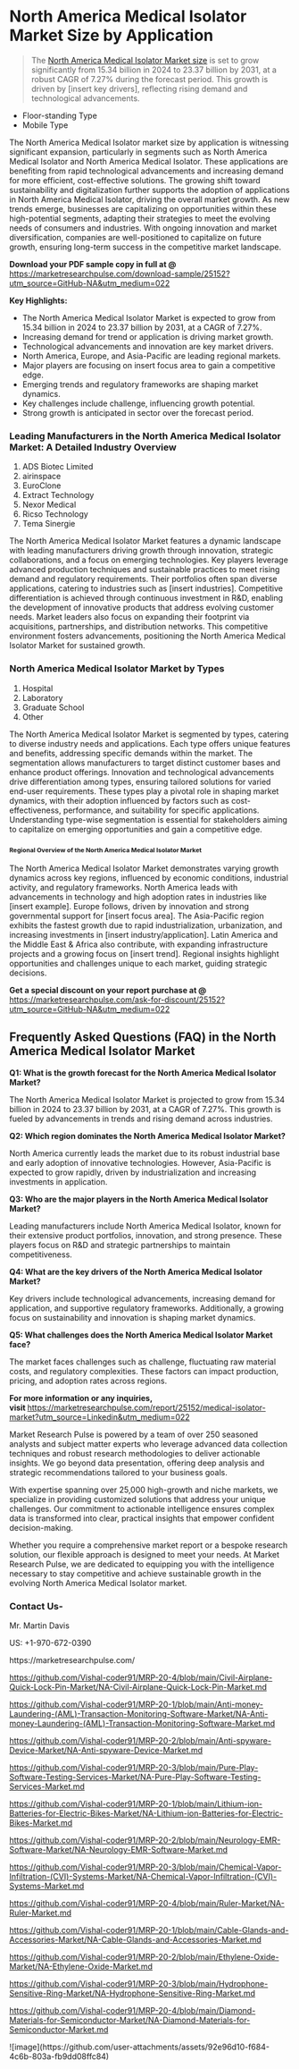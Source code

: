 <h1>North America Medical Isolator Market&nbsp;Size by Application</h1><blockquote><p>The <a href="https://marketresearchpulse.com/download-sample/25152?utm_source=GitHub-NA&amp;utm_medium=022">North America Medical Isolator Market size</a> is set to grow significantly from 15.34 billion in 2024 to 23.37 billion by 2031, at a robust CAGR of 7.27% during the forecast period. This growth is driven by [insert key drivers], reflecting rising demand and technological advancements.</p></blockquote><ul><li>Floor-standing Type<li> Mobile Type</li></ul><p>The North America Medical Isolator market size by application is witnessing significant expansion, particularly in segments such as North America Medical Isolator and North America Medical Isolator. These applications are benefiting from rapid technological advancements and increasing demand for more efficient, cost-effective solutions. The growing shift toward sustainability and digitalization further supports the adoption of applications in North America Medical Isolator, driving the overall market growth. As new trends emerge, businesses are capitalizing on opportunities within these high-potential segments, adapting their strategies to meet the evolving needs of consumers and industries. With ongoing innovation and market diversification, companies are well-positioned to capitalize on future growth, ensuring long-term success in the competitive market landscape.</p><p><strong>Download your PDF sample copy in full at @ </strong><a href="https://marketresearchpulse.com/download-sample/25152?utm_source=GitHub-NA&amp;utm_medium=022">https://marketresearchpulse.com/download-sample/25152?utm_source=GitHub-NA&amp;utm_medium=022</a></p><p><strong>Key Highlights: </strong></p><ul><li>The North America Medical Isolator Market is expected to grow from 15.34 billion in 2024 to 23.37 billion by 2031, at a CAGR of 7.27%.</li><li>Increasing demand for trend or application is driving market growth.</li><li>Technological advancements and innovation are key market drivers.</li><li>North America, Europe, and Asia-Pacific are leading regional markets.</li><li>Major players are focusing on insert focus area to gain a competitive edge.</li><li>Emerging trends and regulatory frameworks are shaping market dynamics.</li><li>Key challenges include challenge, influencing growth potential.</li><li>Strong growth is anticipated in sector over the forecast period.</li></ul><h3>Leading Manufacturers in the North America Medical Isolator Market: A Detailed Industry Overview</h3><ol><li>ADS Biotec Limited</li><li>airinspace</li><li>EuroClone</li><li>Extract Technology</li><li>Nexor Medical</li><li>Ricso Technology</li><li>Tema Sinergie</li></ol><div class="flex max-w-full flex-col flex-grow"><div class="min-h-8 text-message flex w-full flex-col items-end gap-2 whitespace-normal break-words [.text-message+&amp;]:mt-5" dir="auto" data-message-author-role="assistant" data-message-id="fd8432e4-4910-450d-b182-61b7bfb0a01f" data-message-model-slug="gpt-4o"><div class="flex w-full flex-col gap-1 empty:hidden first:pt-[3px]"><div class="markdown prose w-full break-words dark:prose-invert light"><p>The North America Medical Isolator Market features a dynamic landscape with leading manufacturers driving growth through innovation, strategic collaborations, and a focus on emerging technologies. Key players leverage advanced production techniques and sustainable practices to meet rising demand and regulatory requirements. Their portfolios often span diverse applications, catering to industries such as [insert industries]. Competitive differentiation is achieved through continuous investment in R&amp;D, enabling the development of innovative products that address evolving customer needs. Market leaders also focus on expanding their footprint via acquisitions, partnerships, and distribution networks. This competitive environment fosters advancements, positioning the North America Medical Isolator Market for sustained growth.</p></div></div></div></div><h3>North America Medical Isolator Market by Types</h3><ol><li>Hospital<li> Laboratory<li> Graduate School<li> Other</li></ol><div class="flex max-w-full flex-col flex-grow"><div class="min-h-8 text-message flex w-full flex-col items-end gap-2 whitespace-normal break-words [.text-message+&amp;]:mt-5" dir="auto" data-message-author-role="assistant" data-message-id="084470be-0bb7-4664-bddf-5156b4f41249" data-message-model-slug="gpt-4o-mini"><div class="flex w-full flex-col gap-1 empty:hidden first:pt-[3px]"><div class="markdown prose w-full break-words dark:prose-invert light"><p>The North America Medical Isolator Market is segmented by types, catering to diverse industry needs and applications. Each type offers unique features and benefits, addressing specific demands within the market. The segmentation allows manufacturers to target distinct customer bases and enhance product offerings. Innovation and technological advancements drive differentiation among types, ensuring tailored solutions for varied end-user requirements. These types play a pivotal role in shaping market dynamics, with their adoption influenced by factors such as cost-effectiveness, performance, and suitability for specific applications. Understanding type-wise segmentation is essential for stakeholders aiming to capitalize on emerging opportunities and gain a competitive edge.</p></div></div></div></div><h3><span style="font-size: 11px;">Regional Overview of the North America Medical Isolator Market</span></h3><div class="flex max-w-full flex-col flex-grow"><div class="min-h-8 text-message flex w-full flex-col items-end gap-2 whitespace-normal break-words [.text-message+&amp;]:mt-5" dir="auto" data-message-author-role="assistant" data-message-id="e9038762-ce64-4e30-91c9-9bd413514231" data-message-model-slug="gpt-4o-mini"><div class="flex w-full flex-col gap-1 empty:hidden first:pt-[3px]"><div class="markdown prose w-full break-words dark:prose-invert light"><p>The North America Medical Isolator Market demonstrates varying growth dynamics across key regions, influenced by economic conditions, industrial activity, and regulatory frameworks. North America leads with advancements in technology and high adoption rates in industries like [insert example]. Europe follows, driven by innovation and strong governmental support for [insert focus area]. The Asia-Pacific region exhibits the fastest growth due to rapid industrialization, urbanization, and increasing investments in [insert industry/application]. Latin America and the Middle East &amp; Africa also contribute, with expanding infrastructure projects and a growing focus on [insert trend]. Regional insights highlight opportunities and challenges unique to each market, guiding strategic decisions.</p></div></div></div></div><p><strong>Get a special discount on your report purchase at @ </strong><a href="https://marketresearchpulse.com/ask-for-discount/25152?utm_source=GitHub-NA&amp;utm_medium=022">https://marketresearchpulse.com/ask-for-discount/25152?utm_source=GitHub-NA&amp;utm_medium=022</a></p><h2>Frequently Asked Questions (FAQ) in the North America Medical Isolator Market</h2><p><strong>Q1: What is the growth forecast for the North America Medical Isolator Market?</strong></p><p>The North America Medical Isolator Market is projected to grow from 15.34 billion in 2024 to 23.37 billion by 2031, at a CAGR of 7.27%. This growth is fueled by advancements in trends and rising demand across industries.</p><p><strong>Q2: Which region dominates the North America Medical Isolator Market?</strong></p><p>North America currently leads the market due to its robust industrial base and early adoption of innovative technologies. However, Asia-Pacific is expected to grow rapidly, driven by industrialization and increasing investments in application.</p><p><strong>Q3: Who are the major players in the North America Medical Isolator Market?</strong></p><p>Leading manufacturers include North America Medical Isolator, known for their extensive product portfolios, innovation, and strong presence. These players focus on R&amp;D and strategic partnerships to maintain competitiveness.</p><p><strong>Q4: What are the key drivers of the North America Medical Isolator Market?</strong></p><p>Key drivers include technological advancements, increasing demand for application, and supportive regulatory frameworks. Additionally, a growing focus on sustainability and innovation is shaping market dynamics.</p><p><strong>Q5: What challenges does the North America Medical Isolator Market face?</strong></p><p>The market faces challenges such as challenge, fluctuating raw material costs, and regulatory complexities. These factors can impact production, pricing, and adoption rates across regions.</p><p><strong>For more information or any inquiries, visit&nbsp;</strong><a href="https://marketresearchpulse.com/report/25152/medical-isolator-market?utm_source=Linkedin&utm_medium=022">https://marketresearchpulse.com/report/25152/medical-isolator-market?utm_source=Linkedin&utm_medium=022</a></p><p>Market Research Pulse is powered by a team of over 250 seasoned analysts and subject matter experts who leverage advanced data collection techniques and robust research methodologies to deliver actionable insights. We go beyond data presentation, offering deep analysis and strategic recommendations tailored to your business goals.</p><p>With expertise spanning over 25,000 high-growth and niche markets, we specialize in providing customized solutions that address your unique challenges. Our commitment to actionable intelligence ensures complex data is transformed into clear, practical insights that empower confident decision-making.</p><p>Whether you require a comprehensive market report or a bespoke research solution, our flexible approach is designed to meet your needs. At Market Research Pulse, we are dedicated to equipping you with the intelligence necessary to stay competitive and achieve sustainable growth in the evolving North America Medical Isolator market.</p><h3><strong>Contact Us-</strong></h3><p>Mr. Martin Davis</p><p>US: +1-970-672-0390</p><p>https://marketresearchpulse.com/</p><p><a href="https://github.com/Vishal-coder91/MRP-20-4/blob/main/Civil-Airplane-Quick-Lock-Pin-Market/NA-Civil-Airplane-Quick-Lock-Pin-Market.md">https://github.com/Vishal-coder91/MRP-20-4/blob/main/Civil-Airplane-Quick-Lock-Pin-Market/NA-Civil-Airplane-Quick-Lock-Pin-Market.md</a></p><p><a href="https://github.com/Vishal-coder91/MRP-20-1/blob/main/Anti-money-Laundering-(AML)-Transaction-Monitoring-Software-Market/NA-Anti-money-Laundering-(AML)-Transaction-Monitoring-Software-Market.md">https://github.com/Vishal-coder91/MRP-20-1/blob/main/Anti-money-Laundering-(AML)-Transaction-Monitoring-Software-Market/NA-Anti-money-Laundering-(AML)-Transaction-Monitoring-Software-Market.md</a></p><p><a href="https://github.com/Vishal-coder91/MRP-20-2/blob/main/Anti-spyware-Device-Market/NA-Anti-spyware-Device-Market.md">https://github.com/Vishal-coder91/MRP-20-2/blob/main/Anti-spyware-Device-Market/NA-Anti-spyware-Device-Market.md</a></p><p><a href="https://github.com/Vishal-coder91/MRP-20-3/blob/main/Pure-Play-Software-Testing-Services-Market/NA-Pure-Play-Software-Testing-Services-Market.md">https://github.com/Vishal-coder91/MRP-20-3/blob/main/Pure-Play-Software-Testing-Services-Market/NA-Pure-Play-Software-Testing-Services-Market.md</a></p><p><a href="https://github.com/Vishal-coder91/MRP-20-1/blob/main/Lithium-ion-Batteries-for-Electric-Bikes-Market/NA-Lithium-ion-Batteries-for-Electric-Bikes-Market.md">https://github.com/Vishal-coder91/MRP-20-1/blob/main/Lithium-ion-Batteries-for-Electric-Bikes-Market/NA-Lithium-ion-Batteries-for-Electric-Bikes-Market.md</a></p><p><a href="https://github.com/Vishal-coder91/MRP-20-2/blob/main/Neurology-EMR-Software-Market/NA-Neurology-EMR-Software-Market.md">https://github.com/Vishal-coder91/MRP-20-2/blob/main/Neurology-EMR-Software-Market/NA-Neurology-EMR-Software-Market.md</a></p><p><a href="https://github.com/Vishal-coder91/MRP-20-3/blob/main/Chemical-Vapor-Infiltration-(CVI)-Systems-Market/NA-Chemical-Vapor-Infiltration-(CVI)-Systems-Market.md">https://github.com/Vishal-coder91/MRP-20-3/blob/main/Chemical-Vapor-Infiltration-(CVI)-Systems-Market/NA-Chemical-Vapor-Infiltration-(CVI)-Systems-Market.md</a></p><p><a href="https://github.com/Vishal-coder91/MRP-20-4/blob/main/Ruler-Market/NA-Ruler-Market.md">https://github.com/Vishal-coder91/MRP-20-4/blob/main/Ruler-Market/NA-Ruler-Market.md</a></p><p><a href="https://github.com/Vishal-coder91/MRP-20-1/blob/main/Cable-Glands-and-Accessories-Market/NA-Cable-Glands-and-Accessories-Market.md">https://github.com/Vishal-coder91/MRP-20-1/blob/main/Cable-Glands-and-Accessories-Market/NA-Cable-Glands-and-Accessories-Market.md</a></p><p><a href="https://github.com/Vishal-coder91/MRP-20-2/blob/main/Ethylene-Oxide-Market/NA-Ethylene-Oxide-Market.md">https://github.com/Vishal-coder91/MRP-20-2/blob/main/Ethylene-Oxide-Market/NA-Ethylene-Oxide-Market.md</a></p><p><a href="https://github.com/Vishal-coder91/MRP-20-3/blob/main/Hydrophone-Sensitive-Ring-Market/NA-Hydrophone-Sensitive-Ring-Market.md">https://github.com/Vishal-coder91/MRP-20-3/blob/main/Hydrophone-Sensitive-Ring-Market/NA-Hydrophone-Sensitive-Ring-Market.md</a></p><p><a href="https://github.com/Vishal-coder91/MRP-20-4/blob/main/Diamond-Materials-for-Semiconductor-Market/NA-Diamond-Materials-for-Semiconductor-Market.md">https://github.com/Vishal-coder91/MRP-20-4/blob/main/Diamond-Materials-for-Semiconductor-Market/NA-Diamond-Materials-for-Semiconductor-Market.md</a></p>
![image](https://github.com/user-attachments/assets/92e96d10-f684-4c6b-803a-fb9dd08ffc84)
